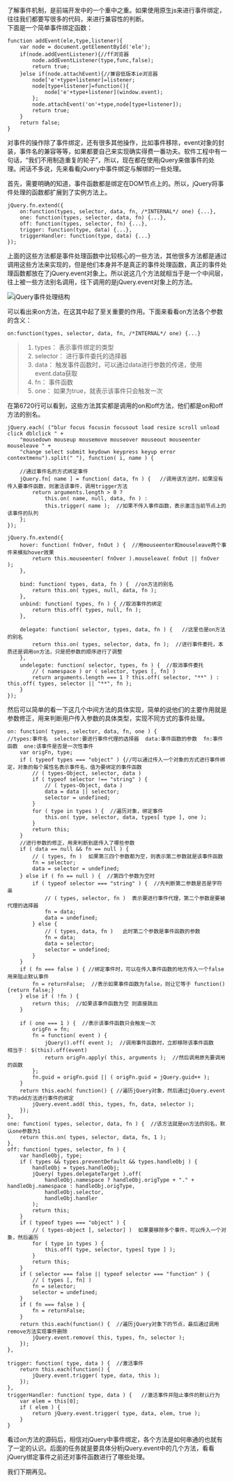 了解事件机制，是前端开发中的一个重中之重。如果使用原生js来进行事件绑定，往往我们都要写很多的代码，来进行兼容性的判断。    
下面是一个简单事件绑定函数：

	function addEvent(ele,type,listener){
		var node = document.getElementById('ele');
		if(node.addEventListener){//ff浏览器
			node.addEventListener(type,func,false);
			return true;
		}else if(node.attachEvent){//兼容低版本ie浏览器
			node['e'+type+listener]=listener;
			node[type+listener]=function(){
				node['e'+type+listener](window.event);
			};
			node.attachEvent('on'+type,node[type+listener]);
			return true;
		}
		return false;
	}

对事件的操作除了事件绑定，还有很多其他操作，比如事件移除，event对象的封装，事件名的兼容等等，如果都要自己来实现确实得费一番功夫。软件工程中有一句话，“我们不用制造重复的轮子”，所以，现在都在使用jQuery来做事件的处理。闲话不多说，先来看看jQuery中事件绑定与解绑的一些处理。

首先，需要明确的知道，事件函数都是绑定在DOM节点上的。所以，jQuery将事件处理的函数都扩展到了实例方法上。

	jQuery.fn.extend({
		on:function(types, selector, data, fn, /*INTERNAL*/ one) {...},
		one: function(types, selector, data, fn) {...},
		off: function(types, selector, fn) {...},
		trigger: function(type, data) {...},
		triggerHandler: function(type, data) {...}
	});



上面的这些方法都是事件处理函数中比较核心的一些方法，其他很多方法都是通过调用这些方法来实现的，但是他们本身并不是真正的事件处理函数，真正的事件处理函数都放在了jQuery.event对象上。所以说这几个方法就相当于是一个中间层，往上被一些方法别名调用，往下调用的是jQuery.event对象上的方法。

![jQuery事件处理结构](http://i.imgur.com/n8yZGON.png)    




可以看出来on方法，在这其中起了至关重要的作用。下面来看看on方法各个参数的含义：

	on:function(types, selector, data, fn, /*INTERNAL*/ one) {...}


> 1. types： 表示事件绑定的类型
> 2. selector： 进行事件委托的选择器
> 3. data： 触发事件函数时，可以通过data进行参数的传递，使用event.data获取
> 4. fn： 事件函数
> 5. one： 如果为true，就表示该事件只会触发一次


在第6720行可以看到，这些方法其实都是调用的on和off方法，他们都是on和off方法的别名。

	jQuery.each( ("blur focus focusin focusout load resize scroll unload click dblclick " +
		"mousedown mouseup mousemove mouseover mouseout mouseenter mouseleave " +
		"change select submit keydown keypress keyup error contextmenu").split(" "), function( i, name ) {
	
		//通过事件名的方式绑定事件
		jQuery.fn[ name ] = function( data, fn ) {   //调用该方法时，如果没有传入要事件函数，则激活该事件，调用trigger方法
			return arguments.length > 0 ?
				this.on( name, null, data, fn ) :
				this.trigger( name );  //如果不传入事件函数，表示激活当前节点上的该事件的队列
		};
	});
	
	jQuery.fn.extend({
		hover: function( fnOver, fnOut ) {  //用mouseenter和mouseleave两个事件来模拟hover效果
			return this.mouseenter( fnOver ).mouseleave( fnOut || fnOver );
		},
	
		bind: function( types, data, fn ) {  //on方法的别名
			return this.on( types, null, data, fn );
		},
		unbind: function( types, fn ) { //取消事件的绑定
			return this.off( types, null, fn );
		},
	
		delegate: function( selector, types, data, fn ) {   //这里也是on方法的别名
			return this.on( types, selector, data, fn );  //进行事件委托，本质还是调用on方法，只是把参数的顺序进行了调整
		},
		undelegate: function( selector, types, fn ) {  //取消事件委托
			// ( namespace ) or ( selector, types [, fn] )
			return arguments.length === 1 ? this.off( selector, "**" ) : this.off( types, selector || "**", fn );
		}
	});



然后可以简单的看一下这几个中间方法的具体实现，简单的说他们的主要作用就是参数修正，用来判断用户传入参数的具体类型，实现不同方式的事件处理。

	on: function( types, selector, data, fn, one ) { 
	//types:事件名  selector:要进行事件代理的选择器  data:事件函数的参数  fn:事件函数  one:该事件是否是一次性事件
		var origFn, type;
		if ( typeof types === "object" ) {//可以通过传入一个对象的方式进行事件绑定，对象的每个属性名表示事件名，值为要绑定的事件函数
			// ( types-Object, selector, data )
			if ( typeof selector !== "string" ) {
				// ( types-Object, data )
				data = data || selector;
				selector = undefined;
			}
			for ( type in types ) {  //遍历对象，绑定事件
				this.on( type, selector, data, types[ type ], one );
			}
			return this;
		}
		//进行参数的修正，用来判断到底传入了哪些参数
		if ( data == null && fn == null ) {  
			// ( types, fn )  如果第三四个参数都为空，则表示第二参数就是该事件函数
			fn = selector;
			data = selector = undefined;
		} else if ( fn == null ) {  //第四个参数为空时
			if ( typeof selector === "string" ) {  //先判断第二参数是否是字符串
				// ( types, selector, fn )  表示要进行事件代理，第二个参数是要被代理的选择器
				fn = data;
				data = undefined;
			} else {
				// ( types, data, fn )   此时第二个参数是事件函数的参数
				fn = data;
				data = selector;
				selector = undefined;
			}
		}
		if ( fn === false ) { //绑定事件时，可以在传入事件函数的地方传入一个false用来阻止默认事件
			fn = returnFalse;  //表示如果事件函数为false，则让它等于 function() {return false;}
		} else if ( !fn ) {
			return this;  //如果该事件函数为空 则直接跳出
		}

		if ( one === 1 ) {  //表示该事件函数只会触发一次
			origFn = fn;
			fn = function( event ) {
				jQuery().off( event );  //调用事件函数时，立即移除该事件函数    相当于： $(this).off(event)
				return origFn.apply( this, arguments );  //然后调用原先要调用的函数
			};
			fn.guid = origFn.guid || ( origFn.guid = jQuery.guid++ );
		}
		return this.each( function() { //遍历jQuery对象，然后通过jQuery.event下的add方法进行事件的绑定
			jQuery.event.add( this, types, fn, data, selector );
		});
	},
	one: function( types, selector, data, fn ) {  //该方法就是on方法的别名，默认one参数为1
		return this.on( types, selector, data, fn, 1 );
	},
	off: function( types, selector, fn ) {
		var handleObj, type;
		if ( types && types.preventDefault && types.handleObj ) {
			handleObj = types.handleObj;
			jQuery( types.delegateTarget ).off(
				handleObj.namespace ? handleObj.origType + "." + handleObj.namespace : handleObj.origType,
				handleObj.selector,
				handleObj.handler
			);
			return this;
		}
		if ( typeof types === "object" ) {
			// ( types-object [, selector] )  如果要移除多个事件，可以传入一个对象，然后遍历
			for ( type in types ) {
				this.off( type, selector, types[ type ] );
			}
			return this;
		}
		if ( selector === false || typeof selector === "function" ) {
			// ( types [, fn] )
			fn = selector;
			selector = undefined;
		}
		if ( fn === false ) {
			fn = returnFalse;
		}
		return this.each(function() {  //遍历jQuery对象下的节点，最后通过调用remove方法实现事件删除
			jQuery.event.remove( this, types, fn, selector );
		});
	},

	trigger: function( type, data ) {  //激活事件
		return this.each(function() {
			jQuery.event.trigger( type, data, this );
		});
	},
	triggerHandler: function( type, data ) {   //激活事件并阻止事件的默认行为
		var elem = this[0];
		if ( elem ) {
			return jQuery.event.trigger( type, data, elem, true );
		}
	}


看过on方法的源码后，相信对jQuery中事件绑定，各个方法是如何串通的也就有了一定的认识。后面的任务就是要具体分析jQuery.event中的几个方法，看看jQuery绑定事件之前还对事件函数进行了哪些处理。

我们下期再见。